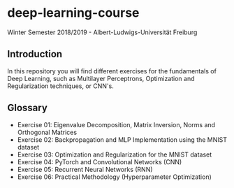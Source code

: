 # deep-learning-course
Winter Semester 2018/2019 - Albert-Ludwigs-Universität Freiburg

## Introduction

In this repository you will find different exercises for the fundamentals of Deep Learning, such as Multilayer Perceptrons, Optimization and Regularization techniques, or CNN's. 

## Glossary

- Exercise 01: Eigenvalue Decomposition, Matrix Inversion, Norms and Orthogonal Matrices
- Exercise 02: Backpropagation and MLP Implementation using the MNIST dataset
- Exercise 03: Optimization and Regularization for the MNIST dataset
- Exercise 04: PyTorch and Convolutional Networks (CNN)
- Exercise 05: Recurrent Neural Networks (RNN)
- Exercise 06: Practical Methodology (Hyperparameter Optimization)
